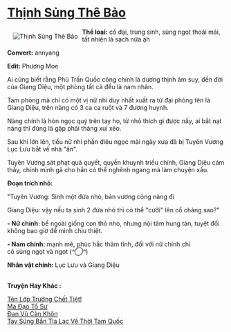 <a href="https://utruyen.com/thinh-sung-the-bao/12616/" title="Thịnh Sủng Thê Bảo"><h1>Thịnh Sủng Thê Bảo</h1></a><div style="display:table"><img align="right" style="float: left; padding: 10px;" src="https://utruyen.com/images/story/200x260/thinh-sung-the-bao.jpg" alt="Thịnh Sủng Thê Bảo"><b>Thể loại:</b> cổ đại, trùng sinh, sủng ngọt thoải mái, tất nhiên là sạch nữa ạh<p></p><b>Convert:</b> annyang<p></p><b>Edit: </b>Phương Moe<p></p>Ai cũng biết rằng Phủ Trấn Quốc công chính là dương thịnh âm suy, đến đời của Giang Diệu, một phòng tất cả đều là nam nhân.<p></p>Tam phòng mà chỉ có một vị nữ nhi duy nhất xuất ra từ đại phòng tên là Giang Diệu, trên nàng có 3 ca ca ruột và 7 đường huynh.<p></p>Nàng chính là hòn ngọc quý trên tay họ, từ nhỏ thích gì được nấy, ai bắt nạt nàng thì đúng là gặp phải tháng xui xẻo.<p></p>Sau khi lớn lên, tiểu nữ nhi phấn điêu ngọc mài ngày xưa đã bị Tuyên Vương Lục Lưu bắt về nhà "ăn".<p></p>Tuyên Vương sát phạt quả quyết, quyền khuynh triều chính, Giang Diệu cảm thấy, chính mình gả cho hắn có thể nghênh ngang mà làm chuyện xấu. <p></p><b>Đoạn trích nhỏ:<p></p></b><p></p>"Tuyên Vương: Sinh một đứa nhỏ, bản vương cõng nàng đi<p></p>Giang Diệu: vậy nếu ta sinh 2 đứa nhỏ thì có thể "cưỡi" lên cổ chàng sao?"<p></p><b>- Nữ chính: </b>bề ngoài giống con thỏ nhỏ, nhưng nội tâm hung tàn, tuyệt đối không bao giờ để mình chịu thiệt.<p></p><b>- Nam chính:</b> mạnh mẽ, phúc hắc thâm tình, đối với nữ chính chỉ có sủng ngọt và ngọt (*^◯^*)<p></p><b>Nhân vật chính: </b>Lục Lưu và Giang Diệu</div><p><br><b>Truyện Hay Khác :</b></p><a href="https://utruyen.com/ten-lop-truong-chet-tiet/19296/" alt="Tên Lớp Trưởng Chết Tiệt!">Tên Lớp Trưởng Chết Tiệt!</a><br/><a href="https://truyenhot2019.blogspot.com/2019/12/ma-dao-to-su.html" alt="Ma Đạo Tổ Sư">Ma Đạo Tổ Sư</a><br/><a href="https://github.com/quanluxury/truyenhot/tree/master/truyenhay/1228/" alt="Đan Vũ Càn Khôn">Đan Vũ Càn Khôn</a><br/><a href="https://github.com/quanluxury/ngontinhhot/tree/master/truyenhay/17816/" alt="Tay Súng Bắn Tỉa Lạc Về Thời Tam Quốc">Tay Súng Bắn Tỉa Lạc Về Thời Tam Quốc</a><br/>